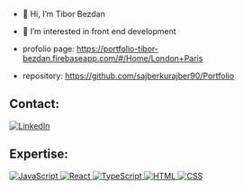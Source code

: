 - 👋 Hi, I’m Tibor Bezdan 
- 👀 I’m interested in front end development 

- profolio page: https://portfolio-tibor-bezdan.firebaseapp.com/#/Home/London+Paris
- repository: https://github.com/sajberkurajber90/Portfolio

## **Contact:**
<a href="https://www.linkedin.com/in/tibor-bezdan">
<img alt="LinkedIn" src="https://img.shields.io/badge/-LinkedIn-0A66C2?logo=linkedin&logoColor=white&style=flat" />
</a>

## **Expertise:**
<a href="#">
<img alt="JavaScript" src="https://img.shields.io/badge/-JavaScrip-F7DF1E?logo=javascript&logoColor=black&style=flat" />
</a>          
<a href="#">
<img alt="React" src="https://img.shields.io/badge/-React-61DAFB?logo=react&logoColor=black&style=flat" />
</a>
<a href="#">
<img alt="TypeScript" src="https://img.shields.io/badge/-TypeScript-3178C6?logo=typescript&logoColor=black&style=flat" />
</a>
<a href="#">
<img alt="HTML" src="https://img.shields.io/badge/-HTML-E34F26?logo=html5&logoColor=black&style=flat" />
</a>
<a href="#">
<img alt="CSS" src="https://img.shields.io/badge/-CSS-1572B6?logo=css3&logoColor=black&style=flat" />
</a>
